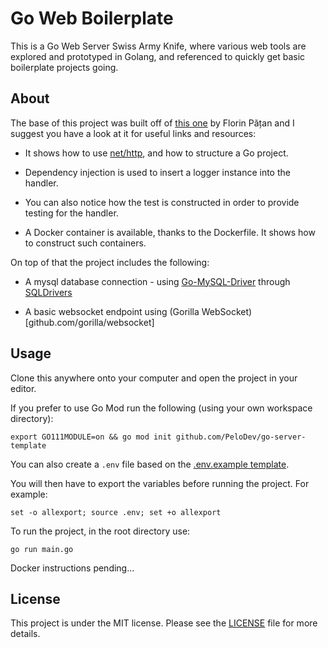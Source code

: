 # Go Web Boilerplate

This is a Go Web Server Swiss Army Knife, where various web tools are explored and prototyped in Golang, and referenced to quickly get basic boilerplate projects going.

## About

The base of this project was built off of [this one](https://github.com/dlsniper/gopherconuk) by Florin Pățan and I suggest you have a look at it for useful links and resources:

- It shows how to use [net/http](https://godoc.org/net/http), and how to structure a Go project.

- Dependency injection is used to insert a logger instance into the handler.

- You can also notice how the test is constructed in order to provide testing for the handler.

- A Docker container is available, thanks to the Dockerfile. It shows how to construct such containers.

On top of that the project includes the following:

- A mysql database connection - using [Go-MySQL-Driver](https://github.com/go-sql-driver/mysql#usage) through [SQLDrivers](https://github.com/golang/go/wiki/SQLDrivers)

- A basic websocket endpoint using (Gorilla WebSocket)[github.com/gorilla/websocket]

## Usage

Clone this anywhere onto your computer and open the project in your editor.

If you prefer to use Go Mod run the following (using your own workspace directory):

```
export GO111MODULE=on && go mod init github.com/PeloDev/go-server-template
```

You can also create a `.env` file based on the [.env.example template](.env.example).

You will then have to export the variables before running the project. For example:

```
set -o allexport; source .env; set +o allexport
```

To run the project, in the root directory use:

```
go run main.go
```

Docker instructions pending...

## License

This project is under the MIT license. Please see the [LICENSE](LICENSE) file for more details.
